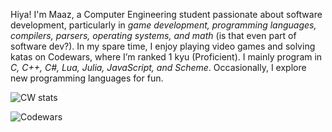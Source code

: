 <!--
**MaazSaeed/MaazSaeed** is a ✨ _special_ ✨ repository because its `README.md` (this file) appears on your GitHub profile.


Here are some ideas to get you started:
-->
Hiya! I'm Maaz, a Computer Engineering student passionate about software development, particularly in _game development, programming languages, compilers, parsers, operating systems, and math_ (is that even part of software dev?). In my spare time, I enjoy playing video games and solving katas on Codewars, where I’m ranked 1 kyu (Proficient). I mainly program in _C, C++, C#, Lua, Julia, JavaScript, and Scheme_. Occasionally, I explore new programming languages for fun.
<!--
-  👯 I’m looking to collaborate on 
- 🤔 I’m looking for help with ...
- 💬 Ask me about ...
- 📫 How to reach me: ...
- 
-->
![CW stats](https://www.codewars.com/users/maaze_e/badges/large)

![Codewars](https://github.r2v.ch/codewars?user=maaze_e&name=true&top_languages=true&stroke=%23b362ff&theme=gradient_dark)


